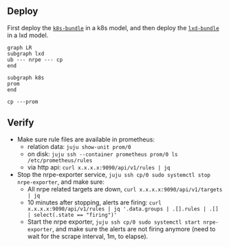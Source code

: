 ## Deploy
First deploy the [`k8s-bundle`](k8s-bundle.yaml) in a k8s model, and then deploy the
[`lxd-bundle`](lxd-bundle.yaml) in a lxd model.

```mermaid
graph LR
subgraph lxd
ub --- nrpe --- cp
end

subgraph k8s
prom
end

cp ---prom
```

## Verify
- Make sure rule files are available in prometheus:
  - relation data: `juju show-unit prom/0`
  - on disk: `juju ssh --container prometheus prom/0 ls /etc/prometheus/rules`
  - via http api: `curl x.x.x.x:9090/api/v1/rules | jq`
- Stop the nrpe-exporter service, `juju ssh cp/0 sudo systemctl stop nrpe-exporter`, and make sure:
  - All nrpe related targets are down, `curl x.x.x.x:9090/api/v1/targets | jq`
  - 10 minutes after stopping, alerts are firing:
    `curl x.x.x.x:9090/api/v1/rules | jq '.data.groups | .[].rules | .[] | select(.state == "firing")'`
  - Start the nrpe exporter, `juju ssh cp/0 sudo systemctl start nrpe-exporter`, and make sure
    the alerts are not firing anymore (need to wait for the scrape interval, 1m, to elapse).
